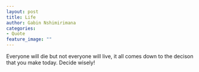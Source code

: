 ```yaml
---
layout: post
title: Life
author: Gabin Nshimirimana
categories:
- Quote
feature_image: ""
---
```

Everyone will die but not everyone will live, it all comes down to the decison that you make today. Decide wisely!
